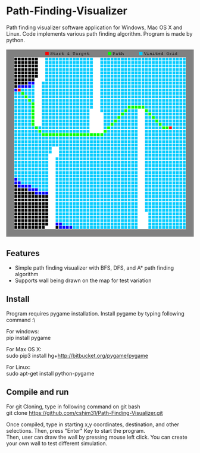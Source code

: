 # Path-Finding-Visualizer
Path finding visualizer software application for Windows, Mac OS X and Linux. Code implements various path finding algorithm. Program is made by python. <br/><br/>
<img src = "img/K-036.png" alt = "Screenshot of a path finding visualizer program" style = "max-width:100%;"/> <br/>
## Features
* Simple path finding visualizer with BFS, DFS, and A* path finding algorithm
* Supports wall being drawn on the map for test variation

## Install
Program requires pygame installation. Install pygame by typing following command :\

For windows:\
pip install pygame

For Max OS X:\
sudo pip3 install hg+http://bitbucket.org/pygame/pygame

For Linux:\
sudo apt-get install python-pygame

## Compile and run
For git Cloning, type in following command on git bash\
git clone https://github.com/cshim31/Path-Finding-Visualizer.git

Once compiled, type in starting x,y coordinates, destination, and other selections. Then, press "Enter" Key to start the program.\
Then, user can draw the wall by pressing mouse left click. You can create your own wall to test different simulation.


